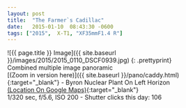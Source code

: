 ```yaml
---
layout: post
title:  "The Farmer`s Cadillac"
date:   2015-01-10  08:43:30 -0600
tags: ["2015",  X-T1, "XF35mmF1.4 R"]
---
```

![{{ page.title }} Image]({{ site.baseurl }}/images/2015/2015_0110_DSCF0939.jpg)
{: .prettyprint}  
Combined multiple image panoramic  
[(Zoom in version here)]({{ site.baseurl }}/pano/caddy.html){:target="_blank"} - Byron Nuclear Plant On Left Horizon    
[(Location On Google Maps)](https://goo.gl/maps/ww2lV){:target="_blank"}   
1/320 sec, f/5.6, ISO 200 - Shutter clicks this day: 106